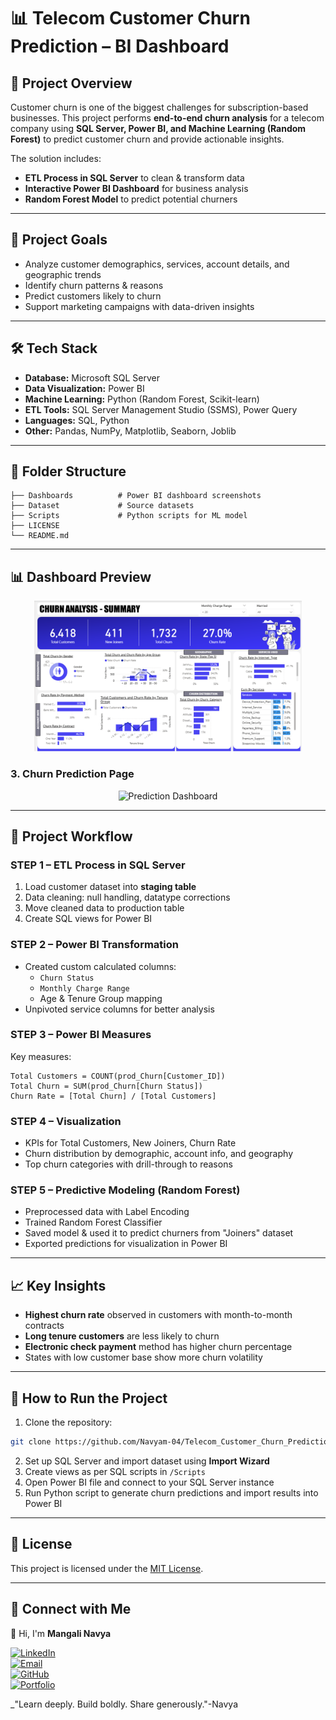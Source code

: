 
# 📊 Telecom Customer Churn Prediction – BI Dashboard



## 📌 Project Overview
Customer churn is one of the biggest challenges for subscription-based businesses. This project performs **end-to-end churn analysis** for a telecom company using **SQL Server, Power BI, and Machine Learning (Random Forest)** to predict customer churn and provide actionable insights.

The solution includes:
- **ETL Process in SQL Server** to clean & transform data
- **Interactive Power BI Dashboard** for business analysis
- **Random Forest Model** to predict potential churners

---

## 🎯 Project Goals
- Analyze customer demographics, services, account details, and geographic trends
- Identify churn patterns & reasons
- Predict customers likely to churn
- Support marketing campaigns with data-driven insights

---

## 🛠 Tech Stack
- **Database:** Microsoft SQL Server
- **Data Visualization:** Power BI
- **Machine Learning:** Python (Random Forest, Scikit-learn)
- **ETL Tools:** SQL Server Management Studio (SSMS), Power Query
- **Languages:** SQL, Python
- **Other:** Pandas, NumPy, Matplotlib, Seaborn, Joblib

---

## 📂 Folder Structure
```
├── Dashboards          # Power BI dashboard screenshots
├── Dataset             # Source datasets
├── Scripts             # Python scripts for ML model
├── LICENSE
└── README.md
```

---

## 📊 Dashboard Preview

<p align="center">
  <img src="Dashboards/dashboard.png" alt="Dashboard Overview" width="85%">
</p>

### **3. Churn Prediction Page**
<p align="center">
  <img src="Dashboards/Prediction_dashboard.png" alt="Prediction Dashboard" width="85%">

---

## 🔄 Project Workflow

### **STEP 1 – ETL Process in SQL Server**
1. Load customer dataset into **staging table**
2. Data cleaning: null handling, datatype corrections
3. Move cleaned data to production table
4. Create SQL views for Power BI

### **STEP 2 – Power BI Transformation**
- Created custom calculated columns:
  - `Churn Status`
  - `Monthly Charge Range`
  - Age & Tenure Group mapping
- Unpivoted service columns for better analysis

### **STEP 3 – Power BI Measures**
Key measures:
```DAX
Total Customers = COUNT(prod_Churn[Customer_ID])
Total Churn = SUM(prod_Churn[Churn Status])
Churn Rate = [Total Churn] / [Total Customers]
```

### **STEP 4 – Visualization**
- KPIs for Total Customers, New Joiners, Churn Rate
- Churn distribution by demographic, account info, and geography
- Top churn categories with drill-through to reasons

### **STEP 5 – Predictive Modeling (Random Forest)**
- Preprocessed data with Label Encoding
- Trained Random Forest Classifier
- Saved model & used it to predict churners from "Joiners" dataset
- Exported predictions for visualization in Power BI

---

## 📈 Key Insights
- **Highest churn rate** observed in customers with month-to-month contracts
- **Long tenure customers** are less likely to churn
- **Electronic check payment** method has higher churn percentage
- States with low customer base show more churn volatility

---

## 🚀 How to Run the Project
1. Clone the repository:
```bash
git clone https://github.com/Navyam-04/Telecom_Customer_Churn_Prediction-BI-Dashboard.git
```
2. Set up SQL Server and import dataset using **Import Wizard**
3. Create views as per SQL scripts in `/Scripts`
4. Open Power BI file and connect to your SQL Server instance
5. Run Python script to generate churn predictions and import results into Power BI

---

## 📜 License
This project is licensed under the [MIT License](LICENSE).

---
## 🔗 Connect with Me  
👋 Hi, I'm **Mangali Navya**

[![LinkedIn](https://img.shields.io/badge/LinkedIn-Connect-blue?logo=linkedin)](https://www.linkedin.com/in/navya-mangali/)  
[![Email](https://img.shields.io/badge/Email-Send%20Mail-red?logo=gmail)](mailto:middenavya51@gmail.com)  
[![GitHub](https://img.shields.io/badge/GitHub-Navyam--04-black?logo=github)](https://github.com/Navyam-04)  
[![Portfolio](https://img.shields.io/badge/Portfolio-Visit-purple?logo=internet-explorer)](https://mangalinavya.my.canva.site)


_"Learn deeply. Build boldly. Share generously."-Navya
